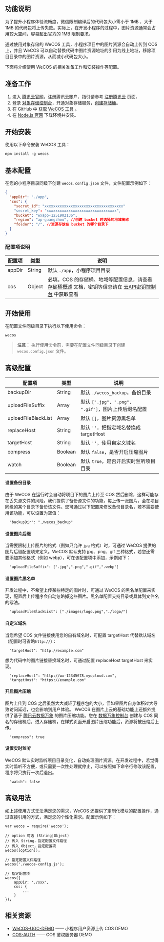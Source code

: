## 功能说明
为了提升小程序体验流畅度，微信限制编译后的代码包大小需小于 1MB ，大于 1MB 的代码包将上传失败。实际上，在开发小程序的过程中，图片资源通常会占用较大空间，容易超出官方的 1MB 限制要求。

通过使用对象存储的 WeCOS 工具，小程序项目中的图片资源会自动上传到 COS 上，并且 WeCOS 可以自动替换代码中图片资源地址的引用为线上地址，移除项目目录中的图片资源，从而减小代码包大小。

下面将介绍使用 WeCOS 的相关准备工作和安装操作等配置。
## 准备工作
1. 进入 [腾讯云官网](https://cloud.tencent.com/)，注册腾讯云账户，指引请参考 [注册腾讯云](/doc/product/378/9603) 页面。
2. 登录 [对象存储控制台](https://console.cloud.tencent.com/cos4)，开通对象存储服务，[创建存储桶](/doc/product/436/6232)。
3. 在 GitHub 中 [获取 WeCOS 工具](https://github.com/tencentyun/wecos) 。
4. 在 [Node.js 官网](https://nodejs.org/) 下载环境并安装。

## 开始安装
使用以下命令安装 WeCOS 工具：

```js
npm install -g wecos
```

## 基本配置
在您的小程序目录同级下创建 `wecos.config.json` 文件，文件配置示例如下：

```json
{
  "appDir": "./app",
  "cos": {
    "secret_id": "xxxxxxxxxxxxxxxxxxxxxxxxxxxxxxxxxxxx"
    "secret_key": "xxxxxxxxxxxxxxxxxxxxxxxxxxxxxxxx",
    "bucket": "wxapp-1251902136",
    "region": "ap-guangzhou", //创建 bucket 时选择的地域简称
    "folder": "/", //资源存放在 bucket 的哪个目录下
  }
}
```

### 配置项说明

| 配置项    | 类型           | 说明                                       |
| ------ | ------------ | ---------------------------------------- |
| appDir | String | 默认 `./app`，小程序项目目录                       |
| cos    | Object | 必填。COS 的存储桶、地域等配置信息，请查看 [存储桶概述](https://cloud.tencent.com/document/product/436/13312) 文档，密钥等信息请在 [云API密钥控制台](https://console.cloud.tencent.com/cos4/secret) 中获取查看 |
## 开始使用
在配置文件同级目录下执行以下使用命令：

```
wecos
```

>**注意：** 
执行使用命令前，需要在配置文件同级目录下创建 `wecos.config.json` 文件。

## 高级配置

| 配置项                 | 类型            | 说明                                      |
| ------------------- | ------------- | --------------------------------------- |
| backupDir           | String  | 默认 `./wecos_backup`，备份目录                |
| uploadFileSuffix    | Array  |  默认 `[".jpg", ".png", ".gif"]`，图片上传后缀名配置  |
| uploadFileBlackList |Array |  默认 `[]`，图片资源黑名单    |
| replaceHost         | String  |  默认 `''`，把指定域名替换成 targetHost   |
| targetHost          | String | 默认 `''`，使用自定义域名    |
| compress            | Boolean |  默认 `false`，是否开启压缩图片       |
| watch               | Boolean | 默认 `true`，是否开启实时监听项目目录   |

#### 设置备份目录
由于 WeCOS 在运行时会自动将项目下的图片上传至 COS 然后删除，这样可能存在丢失源文件的风险，我们提供了备份源文件的功能，每上传一张图片，会在项目同级的某个目录下备份该文件。您可通过以下配置来修改备份目录名，若不需要使用该功能，可以设置为空值：
```
  "backupDir": "./wecos_backup"
```
#### 设置图片后缀
当需要限制上传图片的格式（例如只允许 `jpg` 格式）时，可通过 WeCOS 提供的图片后缀配置项来定义。WeCOS 默认支持 jpg、png、gif 三种格式，若您还需要添加其他格式（例如 webp），可在该配置项中添加，示例如下：

```
  "uploadFileSuffix": [".jpg",".png",".gif",".webp"]
```

#### 设置图片黑名单
开发过程中，不希望上传某些特定的图片时，可通过 WeCOS 的黑名单配置来实现，配置后上传程序会自动忽略掉这些图片。黑名单配置支持目录或具体到文件名的写法。

```
  "uploadFileBlackList": ["./images/logo.png","./logo/"]
```

#### 自定义域名
当您希望 COS 文件链接使用您的自有域名时，可配置 targetHost 代替默认域名（配置时可省略`http://`）：

```
  "targetHost": "http://example.com"
```

想为代码中的图片链接替换域名时，可通过配置 replaceHost targetHost 来实现。

```
  "replaceHost": "http://wx-12345678.myqcloud.com",
  "targetHost": "https://example.com"
```

#### 开启图片压缩
图片上传到 COS 之后虽然大大减轻了程序包的大小，但如果图片自身体积过大导致访问延迟，也会影响到用户体验。
WeCOS 在图片上云的基础功能上还额外提供了基于 [腾讯云数据万象](https://cloud.tencent.com/product/ci) 的图片压缩功能。您在 [数据万象控制台](https://console.cloud.tencent.com/ci) 创建与 COS 同名的存储桶后，进入存储桶，在样式页面开启图片压缩功能后，资源将被压缩后上传。

```
  "compress": true
```

#### 设置实时监听
WeCOS 默认实时监听项目目录变化，自动处理图片资源。在开发过程中，若觉得实时监听不方便，或只需要一次性处理就停止，可以按照如下命令行修改该配置，程序将只执行一次后退出。

```
  "watch": false
```

## 高级用法
如上述使用方式无法满足您的需求，WeCOS 还提供了定制化模块的配置操作，通过直接引用的方式，满足您的个性化需求。配置示例如下：

```
var wecos = require('wecos');

// option 可选 (String|Object)
// 传入 String，指定配置文件路径
// 传入 Object，指定配置项
wecos([option]);

// 指定配置文件路径
wecos('./wecos-config.js');

// 指定配置项
wecos({
    appDir: './xxx',
    cos: {
        ...
    }
});
```

## 相关资源
- [WeCOS-UGC-DEMO](https://github.com/tencentyun/wecos-ugc-upload-demo) —— 小程序用户资源上传 COS DEMO
- [COS-AUTH](https://github.com/tencentyun/cos-auth) —— COS 鉴权服务器 DEMO
